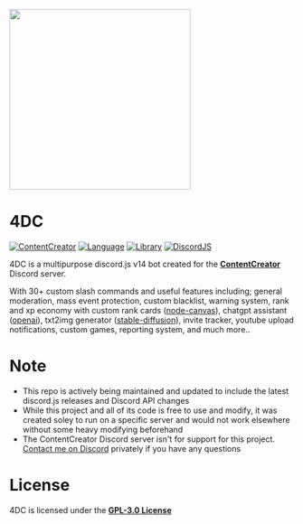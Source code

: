 <a href="https://discord.gg/contentcreator"><img height="320" src="https://i.imgur.com/KBwtuPJ.png"></a>
# 4DC

[![ContentCreator](https://img.shields.io/discord/820889004055855144?color=5865F2&logo=discord&logoColor=white&style=for-the-badge)](https://discord.gg/contentcreator)
[![Language](https://img.shields.io/github/languages/top/ProbablyRaging/CreatorBot?color=f0db4f&logoColor=white&style=for-the-badge)]()
[![Library](https://img.shields.io/badge/library-discord.js-5865f2?style=for-the-badge)](https://www.npmjs.com/package/discord.js)
[![DiscordJS](https://img.shields.io/npm/v/discord.js.svg?maxAge=3600&style=for-the-badge)](https://www.npmjs.com/package/discord.js)

4DC is a multipurpose discord.js v14 bot created for the <a href="https://discord.gg/contentcreator">**ContentCreator**</a> Discord server.

With 30+ custom slash commands and useful features including; general moderation, mass event protection, custom blacklist, warning system, rank and xp economy with custom rank cards ([node-canvas](https://github.com/Automattic/node-canvas)), chatgpt assistant ([openai](https://platform.openai.com/docs/api-reference)), txt2img generator ([stable-diffusion](https://github.com/CompVis/stable-diffusion)), invite tracker, youtube upload notifications, custom games, reporting system, and much more..

# Note
- This repo is actively being maintained and updated to include the latest discord.js releases and Discord API changes
- While this project and all of its code is free to use and modify, it was created soley to run on a specific server and would not work elsewhere without some heavy modifying beforehand
- The ContentCreator Discord server isn't for support for this project. <a href="https://discord.com/users/438434841617367080" title="Discord: ProbablyRaging">Contact me on Discord</a> privately if you have any questions

# License
4DC is licensed under the **[GPL-3.0 License](./LICENSE)**